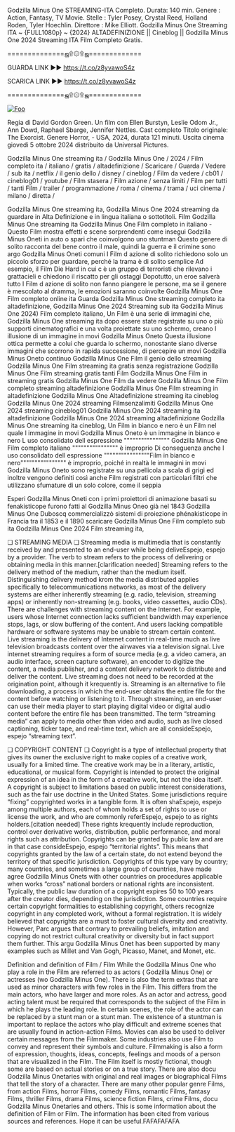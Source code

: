 Godzilla Minus One STREAMING-ITA Completo. Durata: 140 min. Genere : Action, Fantasy, TV Movie. Stelle : Tyler Posey, Crystal Reed, Holland Roden, Tyler Hoechlin. Direttore : Mike Elliott. Godzilla Minus One Streaming ITA ~ {FULL1080p} ~ {2024} ALTADEFINIZIONE || Cineblog || Godzilla Minus One 2024 Streaming ITA Film Completo Gratis.

==============ஜ۩۞۩ஜ=============

GUARDA LINK ►► https://t.co/z8yvawoS4z

SCARICA LINK ►► https://t.co/z8yvawoS4z

==============ஜ۩۞۩ஜ=============

<p dir="auto"><a href="https://t.co/z8yvawoS4z" rel="nofollow"><img src="https://camo.githubusercontent.com/917e6ed5c302499242165dcc02bdbce85c075fd21b35918eb9c0b771855261b8/68747470733a2f2f7374617469632e7769787374617469632e636f6d2f6d656469612f6232343966395f61646163386637306662336634356238383639313639366337376465313866337e6d76322e676966" alt="Foo" style="max-width: 100%;"></a></p>

Regia di David Gordon Green. Un film con Ellen Burstyn, Leslie Odom Jr., Ann Dowd, Raphael Sbarge, Jennifer Nettles. Cast completo Titolo originale: The Exorcist. Genere Horror, - USA, 2024, durata 121 minuti. Uscita cinema giovedì 5 ottobre 2024 distribuito da Universal Pictures.

Godzilla Minus One streaming ita / Godzilla Minus One / 2024 / Film completo ita / italiano / gratis / altadefinizione / Scaricare / Guarda / Vedere / sub ita / netflix / il genio dello / disney / cineblog / Film da vedere / cb01 / cineblog01 / youtube / Film stasera / Film azione / senza limiti / Film per tutti / tanti Film / trailer / programmazione / roma / cinema / trama / uci cinema / milano / diretta /

Godzilla Minus One streaming ita, Godzilla Minus One 2024 streaming da guardare in Alta Definizione e in lingua italiana o sottotitoli. Film Godzilla Minus One streaming ita Godzilla Minus One Film completo in italiano - Questo Film mostra effetti e scene sorprendenti come insegui Godzilla Minus Oneti in auto o spari che coinvolgono uno stuntman Questo genere di solito racconta del bene contro il male, quindi la guerra e il crimine sono argo Godzilla Minus Oneti comuni I Film d azione di solito richiedono solo un piccolo sforzo per guardare, perché la trama è di solito semplice Ad esempio, il Film Die Hard in cui c è un gruppo di terroristi che rilevano i grattacieli e chiedono il riscatto per gli ostaggi Dopotutto, un eroe salverà tutto I Film d azione di solito non fanno piangere le persone, ma se il genere è mescolato al dramma, le emozioni saranno coinvolte Godzilla Minus One Film completo online ita Guarda Godzilla Minus One streaming completo ita altadefinizione, Godzilla Minus One 2024 Streaming sub ita Godzilla Minus One 2024) Film completo italiano, Un Film è una serie di immagini che, Godzilla Minus One streaming ita dopo essere state registrate su uno o più supporti cinematografici e una volta proiettate su uno schermo, creano l illusione di un immagine in movi Godzilla Minus Oneto Questa illusione ottica permette a colui che guarda lo schermo, nonostante siano diverse immagini che scorrono in rapida successione, di percepire un movi Godzilla Minus Oneto continuo Godzilla Minus One Film il genio dello streaming Godzilla Minus One Film streaming ita gratis senza registrazione Godzilla Minus One Film streaming gratis tanti Film Godzilla Minus One Film in streaming gratis Godzilla Minus One Film da vedere Godzilla Minus One Film completo streaming altadefinizione Godzilla Minus One Film streaming in altadefinizione Godzilla Minus One Altadefinizione streaming ita cineblog Godzilla Minus One 2024 streaming Filmsenzalimiti Godzilla Minus One 2024 streaming cineblog01 Godzilla Minus One 2024 streaming ita altadefinizione Godzilla Minus One 2024 streaming altadefinizione Godzilla Minus One streaming ita cineblog, Un Film in bianco e nero è un Film nel quale l immagine in movi Godzilla Minus Oneto è un immagine in bianco e nero L uso consolidato dell espressione """""""""""""""" Godzilla Minus One Film completo italiano """""""""""""""" è improprio Di conseguenza anche l uso consolidato dell espressione """"""""""""""""Film in bianco e nero"""""""""""""""" è improprio, poiché in realtà le immagini in movi Godzilla Minus Oneto sono registrate su una pellicola a scala di grigi ed inoltre vengono definiti così anche Film registrati con particolari filtri che utilizzano sfumature di un solo colore, come il seppia

Esperi Godzilla Minus Oneti con i primi proiettori di animazione basati su fenakisticope furono fatti al Godzilla Minus Oneo già nel 1843 Godzilla Minus One Duboscq commercializzò sistemi di proiezione phénakisticope in Francia tra il 1853 e il 1890 scaricare Godzilla Minus One Film completo sub ita Godzilla Minus One 2024 Film streaming ita,

❏ STREAMING MEDIA ❏ Streaming media is multimedia that is constantly received by and presented to an end-user while being deliveEspejo, espejo by a provider. The verb to stream refers to the process of delivering or obtaining media in this manner.[clarification needed] Streaming refers to the delivery method of the medium, rather than the medium itself. Distinguishing delivery method krom the media distributed applies specifically to telecommunications networks, as most of the delivery systems are either inherently streaming (e.g. radio, television, streaming apps) or inherently non-streaming (e.g. books, video cassettes, audio CDs). There are challenges with streaming content on the Internet. For example, users whose Internet connection lacks sufficient bandwidth may experience stops, lags, or slow buffering of the content. And users lacking compatible hardware or software systems may be unable to stream certain content. Live streaming is the delivery of Internet content in real-time much as live television broadcasts content over the airwaves via a television signal. Live internet streaming requires a form of source media (e.g. a video camera, an audio interface, screen capture software), an encoder to digitize the content, a media publisher, and a content delivery network to distribute and deliver the content. Live streaming does not need to be recorded at the origination point, although it krequently is. Streaming is an alternative to file downloading, a process in which the end-user obtains the entire file for the content before watching or listening to it. Through streaming, an end-user can use their media player to start playing digital video or digital audio content before the entire file has been transmitted. The term “streaming media” can apply to media other than video and audio, such as live closed captioning, ticker tape, and real-time text, which are all consideEspejo, espejo “streaming text”.

❏ COPYRIGHT CONTENT ❏ Copyright is a type of intellectual property that gives its owner the exclusive right to make copies of a creative work, usually for a limited time. The creative work may be in a literary, artistic, educational, or musical form. Copyright is intended to protect the original expression of an idea in the form of a creative work, but not the idea itself. A copyright is subject to limitations based on public interest considerations, such as the fair use doctrine in the United States. Some jurisdictions require “fixing” copyrighted works in a tangible form. It is often shaEspejo, espejo among multiple authors, each of whom holds a set of rights to use or license the work, and who are commonly referEspejo, espejo to as rights holders.[citation needed] These rights krequently include reproduction, control over derivative works, distribution, public performance, and moral rights such as attribution. Copyrights can be granted by public law and are in that case consideEspejo, espejo “territorial rights”. This means that copyrights granted by the law of a certain state, do not extend beyond the territory of that specific jurisdiction. Copyrights of this type vary by country; many countries, and sometimes a large group of countries, have made agree Godzilla Minus Onets with other countries on procedures applicable when works “cross” national borders or national rights are inconsistent. Typically, the public law duration of a copyright expires 50 to 100 years after the creator dies, depending on the jurisdiction. Some countries require certain copyright formalities to establishing copyright, others recognize copyright in any completed work, without a formal registration. It is widely believed that copyrights are a must to foster cultural diversity and creativity. However, Parc argues that contrary to prevailing beliefs, imitation and copying do not restrict cultural creativity or diversity but in fact support them further. This argu Godzilla Minus Onet has been supported by many examples such as Millet and Van Gogh, Picasso, Manet, and Monet, etc.

Definition and definition of Film / Film While the Godzilla Minus One who play a role in the Film are referred to as actors ( Godzilla Minus One) or actresses (wo Godzilla Minus One). There is also the term extras that are used as minor characters with few roles in the Film. This differs from the main actors, who have larger and more roles. As an actor and actress, good acting talent must be required that corresponds to the subject of the Film in which he plays the leading role. In certain scenes, the role of the actor can be replaced by a stunt man or a stunt man. The existence of a stuntman is important to replace the actors who play difficult and extreme scenes that are usually found in action-action Films. Movies can also be used to deliver certain messages from the Filmmaker. Some industries also use Film to convey and represent their symbols and culture. Filmmaking is also a form of expression, thoughts, ideas, concepts, feelings and moods of a person that are visualized in the Film. The Film itself is mostly fictional, though some are based on actual stories or on a true story. There are also docu Godzilla Minus Onetaries with original and real images or biographical Films that tell the story of a character. There are many other popular genre Films, from action Films, horror Films, comedy Films, romantic Films, fantasy Films, thriller Films, drama Films, science fiction Films, crime Films, docu Godzilla Minus Onetaries and others. This is some information about the definition of Film or Film. The information has been cited from various sources and references. Hope it can be useful.FAFAFAFAFA
